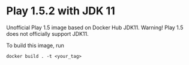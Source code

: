 # Play 1.5.2 with JDK 11

Unofficial Play 1.5 image based on Docker Hub JDK11.
Warning! Play 1.5 does not officially support JDK11.

To build this image, run

```
docker build . -t <your_tag>
```
